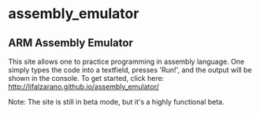 assembly_emulator
=================
## ARM Assembly Emulator

This site allows one to practice programming in assembly language. One simply types the code into a textfield, presses 'Run!', and the output will be shown in the console. To get started, click here: http://lifalzarano.github.io/assembly_emulator/

Note: The site is still in beta mode, but it's a highly functional beta.
